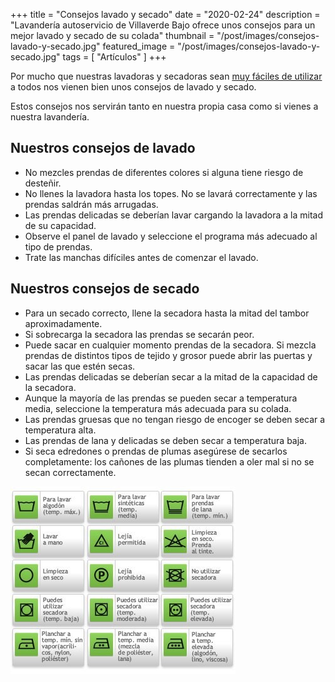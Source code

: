 +++
title = "Consejos lavado y secado"
date = "2020-02-24"
description = "Lavandería autoservicio de Villaverde Bajo ofrece unos consejos para un mejor lavado y secado de su colada"
thumbnail = "/post/images/consejos-lavado-y-secado.jpg"
featured_image = "/post/images/consejos-lavado-y-secado.jpg"
tags = [ "Artículos" ]
+++

Por mucho que nuestras lavadoras y secadoras sean [muy fáciles de utilizar](/post/004-instrucciones-uso-lavanderia-autoservicio)
a todos nos vienen bien unos consejos de lavado y secado.
	
Estos consejos nos servirán tanto en nuestra propia casa como si vienes a nuestra lavandería.

## Nuestros consejos de lavado

* No mezcles prendas de diferentes colores si alguna tiene riesgo de desteñir.
* No llenes la lavadora hasta los topes. No se lavará correctamente y las prendas saldrán más arrugadas.
* Las prendas delicadas se deberían lavar cargando la lavadora a la mitad de su capacidad.
* Observe el panel de lavado y seleccione el programa más adecuado al tipo de prendas.
* Trate las manchas difíciles antes de comenzar el lavado.

## Nuestros consejos de secado

* Para un secado correcto, llene la secadora hasta la mitad del tambor aproximadamente.
* Si sobrecarga la secadora las prendas se secarán peor.
* Puede sacar en cualquier momento prendas de la secadora. Si mezcla prendas de distintos tipos de tejido y grosor
puede abrir las puertas y sacar las que estén secas.
* Las prendas delicadas se deberían secar a la mitad de la capacidad de la secadora.
* Aunque la mayoría de las prendas se pueden secar a temperatura media, seleccione la temperatura más adecuada para su colada.
* Las prendas gruesas que no tengan riesgo de encoger se deben secar a temperatura alta.
* Las prendas de lana y delicadas se deben secar a temperatura baja.
* Si seca edredones o prendas de plumas asegúrese de secarlos completamente: los cañones de las plumas tienden a oler mal
si no se secan correctamente.

![Consejos de lavado y secado](/post/images/consejos-lavado-y-secado.jpg "Consejos")